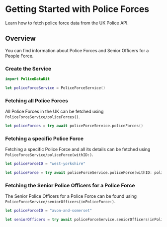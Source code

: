 # Getting Started with Police Forces

Learn how to fetch police force data from the UK Police API.

## Overview

You can find information about Police Forces and Senior Officers for a People Force.

### Create the Service

```swift
import PoliceDataKit

let policeForceService = PoliceForceService()
```

### Fetching all Police Forces

All Police Forces in the UK can be fetched using ``PoliceForceService/policeForces()``. 

```swift
let policeForces = try await policeForceService.policeForces()
```

### Fetching a specific Police Force

Fetching a specific Police Force and all its details can be fetched using ``PoliceForceService/policeForce(withID:)``.

```swift
let policeForceID = "west-yorkshire"

let policeForce = try await policeForceService.policeForce(withID: policeForceID)
```

### Fetching the Senior Police Officers for a Police Force

The Senior Police Officers for a Police Force can be found using ``PoliceForceService/seniorOfficers(inPoliceForce:)``.

```swift
let policeForceID = "avon-and-somerset"

let seniorOfficers = try await policeForceService.seniorOfficers(inPoliceForce: policeForceID)
```
